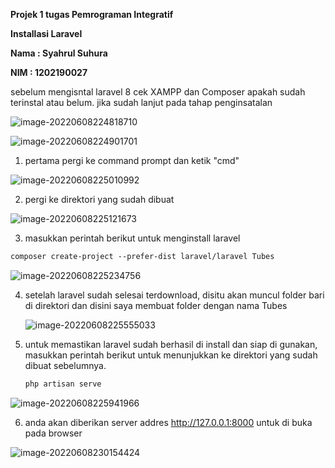 **Projek 1 tugas Pemrograman Integratif**

**Installasi Laravel**

**Nama : Syahrul Suhura**

**NIM    : 1202190027**

sebelum mengisntal laravel 8 cek XAMPP dan Composer apakah sudah terinstal atau belum. jika sudah lanjut pada tahap penginsatalan

![image-20220608224818710](https://user-images.githubusercontent.com/93044506/172667637-875d67ce-2b9c-4992-b73b-b75303535966.png)

![image-20220608224901701](https://user-images.githubusercontent.com/93044506/172667842-262deac4-e837-4233-9a13-527c4fbab45f.png)



1. pertama pergi ke command prompt dan ketik "cmd"

![image-20220608225010992](https://user-images.githubusercontent.com/93044506/172668246-84118732-8611-46fd-ad0c-9e1e0a235557.png)

2.  pergi ke direktori yang sudah dibuat

   ![image-20220608225121673](https://user-images.githubusercontent.com/93044506/172668248-3368e8e4-f80f-4119-8ef4-f362f3bfb0b6.png)


3.  masukkan perintah berikut untuk menginstall laravel

   ```markdown
   composer create-project --prefer-dist laravel/laravel Tubes
   ```

   ![image-20220608225234756](https://user-images.githubusercontent.com/93044506/172668216-bed2263c-8e52-4185-bd09-11480a8e2b67.png)

4. setelah laravel sudah selesai terdownload, disitu akan muncul folder bari di direktori dan disini saya membuat folder dengan nama Tubes

   ![image-20220608225555033](https://user-images.githubusercontent.com/93044506/172668232-e6f54527-9d8b-4937-879b-ce5fbe6f97e8.png)

5. untuk memastikan laravel sudah berhasil di install dan siap di gunakan, masukkan perintah berikut untuk menunjukkan ke direktori yang sudah dibuat sebelumnya.

   ```markdown
   php artisan serve
   ```

   

![image-20220608225941966](https://user-images.githubusercontent.com/93044506/172668236-7c8b8064-c42f-4e33-a6e8-74ca42cd9cb9.png)

6. anda akan diberikan server addres http://127.0.0.1:8000 untuk di buka pada browser 

![image-20220608230154424](https://user-images.githubusercontent.com/93044506/172668240-815f7e9d-6c4c-45a9-a68e-514202753f7e.png)
